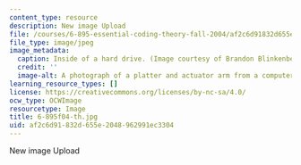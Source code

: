```yaml
---
content_type: resource
description: New image Upload
file: /courses/6-895-essential-coding-theory-fall-2004/af2c6d91832d655e2048962991ec3304_6-895f04-th.jpg
file_type: image/jpeg
image_metadata:
  caption: Inside of a hard drive. (Image courtesy of Brandon Blinkenberg and [stock.xchng](http://www.freeimages.com/).)
  credit: ''
  image-alt: A photograph of a platter and actuator arm from a computer hard drive.
learning_resource_types: []
license: https://creativecommons.org/licenses/by-nc-sa/4.0/
ocw_type: OCWImage
resourcetype: Image
title: 6-895f04-th.jpg
uid: af2c6d91-832d-655e-2048-962991ec3304
---
```

New image Upload